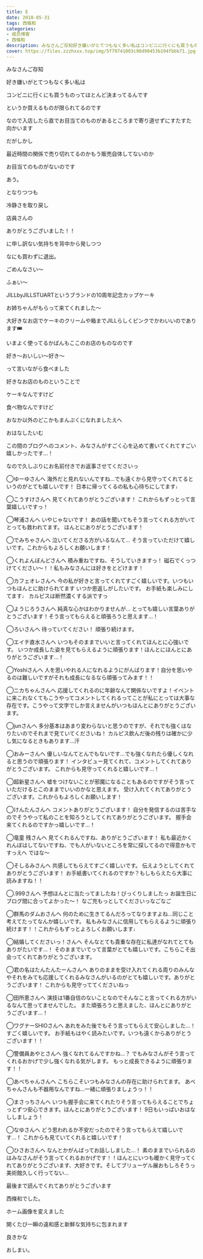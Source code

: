 ```yaml
---
title: E
date: 2018-05-31
tags: 西條和
categories: 
- 成员博客
- 西條和
description: みなさんご存知好き嫌いがとてつもなく多い私はコンビニに行くにも買うものってほとんど決まってるんですというか...
cover: https://files.zzzhxxx.top/img/5f79741003c98d90453b194fbbb71.jpg 
---
```
















みなさんご存知








好き嫌いがとてつもなく多い私は










コンビニに行くにも買うものってほとんど決まってるんです










というか買えるものが限られてるのです













なので入店したら直でお目当てのものがあるところまで寄り道せずにすたすた向かいます












だがしかし






最近時間の関係で売り切れてるのかもう販売自体してないのか





お目当てのものがないのです











あう。








となりつつも









冷静さを取り戻し








店員さんの







ありがとうございました！！








に申し訳ない気持ちを背中から発しつつ









なにも買わずに退出。








ごめんなさい〜













ふぁい〜

























JILLbyJILLSTUARTというブランドの10周年記念カップケーキ











お姉ちゃんがもらって来てくれました〜











大好きなお店でケーキのクリームや箱までJILLらしくピンクでかわいいのであります🎟












いまよく使ってるかばんもここのお店のものなのです













好き〜おいしい〜好き〜









って言いながら食べました












好きなお店のものということで






ケーキなんですけど









食べ物なんですけど












おなか以外のどこかもまんぷくになれましたえへ


















おはなしたいむ





この間のブログへのコメント、みなさんがすごく心を込めて書いてくれてすごい嬉しかったです…！




なので久しぶりにお名前付きでお返事させてくださいっ








◯ゆーゆさんへ
海外だと見れないんですね…でも遠くから見守ってくれてるというのがとても嬉しいです！
日本に帰ってくるの私も心待ちにしてます♩






◯こうすけさんへ
見てくれてありがとうございます！
これからもずっとって言葉嬉しいですっ！





◯琴浦さんへ
いやじゃないです！
あの話を聞いてもそう言ってくれる方がいてとっても救われてます。
ほんとにありがとうございます！








◯でみちゃさんへ
泣いてくださる方がいるなんて…
そう言っていただけて嬉しいです。これからもよろしくお願いします！





◯くれよんぼんどさんへ
積み重ねですね、そうしていきますっ！
磁石でくっつけてください〜！！私もみなさんには好きをとどけます！







◯カフェオレさんへ
今の私が好きと言ってくれてすごく嬉しいです。いつもいつもほんとに助けられてます
いつか恩返しがしたいです。
お手紙も楽しみにしてます♩
カルピスは断然濃くする派ですっ







◯ようじろうさんへ
純真な心かはわかりませんが…
とっても嬉しい言葉ありがとうございます！そう言ってもらえると頑張ろうと思えます…！






◯ろいさんへ
待っていてください！
頑張り続けます。






◯エイチ直水さんへ
いつもそのままでいいと言ってくれてほんとに心強いです。
いつか成長した姿を見てもらえるように頑張ります！ほんとにほんとにありがとうございます…！







◯Yoshiさんへ
人を思いやれる人になれるようにがんばります！自分を思いやるのは難しいですがそれも成長になるなら頑張ってみます！！






◯ニカちゃんさんへ
応援してくれるのに年齢なんて関係ないですよ！イベントに来これなくてもこうやってコメントしてくれるってことが私にとっては大事な存在です。こうやって文字でしか言えませんがいつもほんとにありがとうございます。








◯junさんへ
多分基本はあまり変わらないと思うのですが、それでも強くはなりたいのでそれまで見ていてくださいね！
カルピス飲んだ後の残りは確かに少し気になるときもあります…汗







◯おみーさんへ
優しいなんてとんでもないです…でも強くなれたら優しくなれると思うので頑張ります！
インタビュー見てくれて、コメントしてくれてありがとうございます。
これからも見守ってくれると嬉しいです…！







◯超新星さんへ
嘘をつけないことが邪魔になることもあるのですがそう言っていただけるとこのままでいいのかなと思えます。
受け入れてくれてありがとうございます。これからもよろしくお願いします！








◯けんたんさんへ
コメントありがとうございます！
自分を発信するのは苦手なのでそうやって私のことを知ろうとしてくれてありがとうございます。
握手会来てくれるのですかっ嬉しいです…！








◯竜童 残さんへ
見てくれるんですね、ありがとうございます！
私も最近かくれんぼはしてないですね、でも人がいないところを常に探してるので得意かもですっえへ
ではな〜







◯そしるみさんへ
共感してもらえてすごく嬉しいです。
伝えようとしてくれてありがとうございます！
お手紙書いてくれるのですか？もしもらえたら大事に読みますね！！







◯.999さんへ
予想ほんとに当たってましたね！びっくりしましたっ
お誕生日にブログ間に合ってよかった〜！
なご充もっとしてくださいっなごなご








◯群馬のダムおさんへ
何のために生きてるんだろってなりますよね…同じこと考えてたってなんか嬉しいです。
私もみなさんに信用してもらえるように頑張り続けます！！これからもずっとよろしくお願いします♩






◯結婚してくださいっ！さんへ
そんなとても貴重な存在に私達がなれてとてもありがたいです…！
そのままでいてって言葉がとても嬉しいです。こちらこそ出会ってくれてありがとうございます。





◯君の名はたんたんたーんさんへ
ありのままを受け入れてくれる周りのみんなやそれをみても応援してくれるみなさんがいるのがとても嬉しいです。ありがとうございます！
これからも見守っててくださいねっ







◯田所恵さんへ
演技は1番自信のないことなのでそんなこと言ってくれる方がいるなんて思ってませんでした。
また頑張ろうと思えました、ほんとにありがとうございます…！






◯ワグナーSHIOさんへ
あれをみた後でもそう言ってもらえて安心しました…！すごく嬉しいです。
お手紙もはやく読みたいです。いつも遠くからありがとうございます！！







◯警備員あやとさんへ
強くなれてるんですかね…？
でもみなさんがそう言ってくれるおかげで少し強くなれる気がします。
もっと成長できるように頑張ります！！







◯あべちゃんさんへ
こちらこそいつもみなさんの存在に助けられてます。
あべちゃんさんも不器用なんですね…一緒に頑張りましょうっ！！







◯まさっちさんへ
いつも握手会に来てくれたりそう言ってもらえることでちょっとずつ安心できます。ほんとにありがとうございます！
9日もいっぱいおはなししましょう！







◯なゆさんへ
どう思われるか不安だったのでそう言ってもらえて嬉しいです…！
これからも見ていてくれると嬉しいです！







◯ひさおさんへ
なんとかがんばってお話ししました…！
素のままでいられるのはみなさんがそう言ってくれるおかげです！！ほんとにいつも暖かく見守ってくれてありがとうございます、大好きです。そしてブリューゲル展おもしろそうっ美術館久しく行ってない…














最後まで読んでくれてありがとうございます












西條和でした。










ホーム画像を変えました














開くたび一瞬の違和感と新鮮な気持ちに包まれます









良きかな













おしまい。


